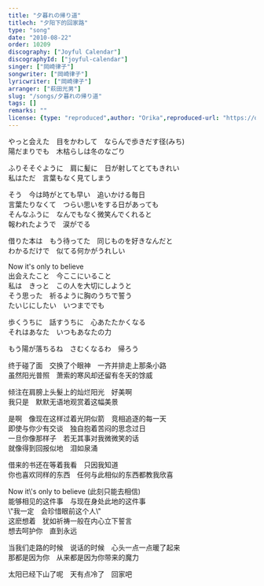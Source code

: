 ```yaml
---
title: "夕暮れの帰り道"
titlech: "夕阳下的回家路"
type: "song"
date: "2010-08-22"
order: 10209
discography: ["Joyful Calendar"]
discographyId: ["joyful-calendar"]
singer: ["岡崎律子"]
songwriter: ["岡崎律子"]
lyricwriter: ["岡崎律子"]
arranger: ["萩田光男"]
slug: "/songs/夕暮れの帰り道"
tags: []
remarks: ""
license: {type: "reproduced",author: "Orika",reproduced-url: "https://orikamushi.netlify.app/",reproduced-website: "織歌蟲網站"}
---
```


やっと会えた　目をかわして　ならんで歩きだす径(みち)   
陽だまりでも　木枯らしは冬のなごり   
  
ふりそそぐように　肩に髪に　日が射してとてもきれい   
私はただ　言葉もなく見てしまう   
  
そう　今は時がとても早い　追いかける毎日   
言葉たりなくて　つらい思いをする日があっても   
そんなふうに　なんでもなく微笑んでくれると   
報われたようで　涙がでる   
  
借りた本は　もう待ってた　同じものを好きなんだと   
わかるだけで　似てる何かがうれしい   
  
Now it\'s only to believe   
出会えたこと　今ここにいること   
私は　きっと　この人を大切にしようと   
そう思った　祈るように胸のうちで誓う   
たいじにしたい　いつまででも   
  
歩くうちに　話すうちに　心あたたかくなる   
それはあなた　いつもあなたの力   
  
もう陽が落ちるね　さむくなるわ　帰ろう  

<!-- 翻译 -->

终于碰了面　交换了个眼神　一齐并排走上那条小路   
虽然阳光普照　萧索的寒风却还留有冬天的馀威   
  
倾注在肩膀上头髮上的灿烂阳光　好美啊   
我只是　默默无语地观赏着这幅美景   
  
是啊　像现在这样过着光阴似箭　竞相追逐的每一天   
即使与你少有交谈　独自抱着苦闷的思念过日   
一旦你像那样子　若无其事对我微微笑的话   
就像得到回报似地　泪如泉涌   
  
借来的书还在等着我看　只因我知道   
你也喜欢同样的东西　任何与此相似的东西都教我欣喜   
  
Now it\\'s only to believe (此刻只能去相信)   
能够相见的这件事　与现在身处此地的这件事   
\\"我一定　会珍惜眼前这个人\\"   
这麽想着　犹如祈祷一般在内心立下誓言   
想去呵护你　直到永远   
  
当我们走路的时候　说话的时候　心头一点一点暖了起来   
那都是因为你　从来都是因为你带来的魔力   
  
太阳已经下山了呢　天有点冷了　回家吧
